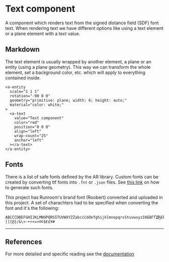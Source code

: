 # Text component
A component which renders text from the signed distance field (SDF) font text.
When rendering text we have different options like using a text element or a plane element with a text value.

## Markdown
The text element is usually wrapped by another element, a plane or an entity (using a plane geometry). This way we can transform the whole element, set a background color, etc. which will apply to everything contained inside.

```
<a-entity
  scale="1 1 1"
  rotation="-90 0 0"
  geometry="primitive: plane; width: 6; height: auto;"
  material="color: white;"
>
  <a-text
    value="Text component"
    color="red"
    position="0 0 0"
    align="left"
    wrap-count="25"
    anchor="left"
  ></a-text>
</a-entity>
```

## Fonts
There is a list of safe fonts defined by the AR library.
Custom fonts can be created by converting ttf fonts into `.fnt` or `.json` files. See [this link](https://aframe.io/docs/1.0.0/components/text.html#generating-sdf-fonts) on how to generate such fonts.

This project has Runroom's brand font (Roobert) converted and uploaded in this project. A set of charachters had to be specified when converting the font and it's the following:
```
ABCČĆDĐEFGHIJKLMNOPQRSŠTUVWXYZŽabcčćdđefghijklmnopqrsštuvwxyzžАБВГҐДЂЕЁЄЖЗЅИІЇЙЈКЛЉМНЊОПРСТЋУЎФХЦЧЏШЩЪЫЬЭЮЯабвгґдђеёєжзѕиіїйјклљмнњопрстћуўфхцчџшщъыьэюяΑΒΓΔΕΖΗΘΙΚΛΜΝΞΟΠΡΣΤΥΦΧΨΩαβγδεζηθικλμνξοπρστυφχψωάΆέΈέΉίϊΐΊόΌύΰϋΎΫΏĂÂÊÔƠƯăâêôơư1234567890‘?’“!”(%)[]{@}/&\<-+÷×=>®©$€£¥#
```

---

## References
For more detailed and specific reading see the [documentation](https://aframe.io/docs/1.0.0/primitives/a-text.html)
